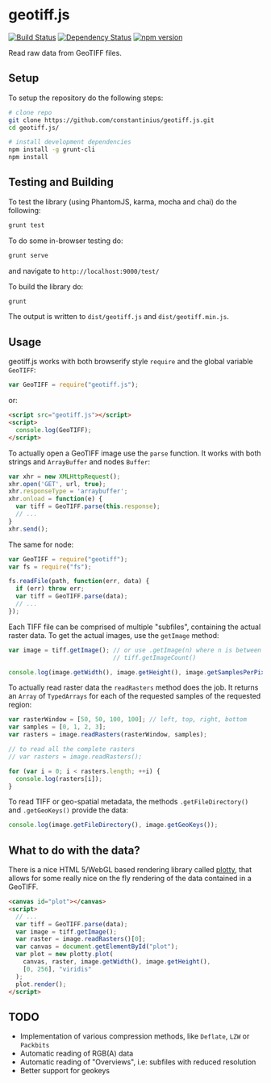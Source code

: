 # geotiff.js
[![Build Status](https://travis-ci.org/constantinius/geotiff.js.svg)](https://travis-ci.org/constantinius/geotiff.js) [![Dependency Status](https://www.versioneye.com/user/projects/566af91d4e049b0041000083/badge.svg?style=flat)](https://www.versioneye.com/user/projects/566af91d4e049b0041000083) [![npm version](https://badge.fury.io/js/geotiff.svg)](https://badge.fury.io/js/geotiff)

Read raw data from GeoTIFF files.

## Setup

To setup the repository do the following steps:

```bash
# clone repo
git clone https://github.com/constantinius/geotiff.js.git
cd geotiff.js/

# install development dependencies
npm install -g grunt-cli
npm install
```

## Testing and Building

To test the library (using PhantomJS, karma, mocha and chai) do the following:

```bash
grunt test
```

To do some in-browser testing do:

```bash
grunt serve
```

and navigate to `http://localhost:9000/test/`

To build the library do:

```bash
grunt
```

The output is written to `dist/geotiff.js` and `dist/geotiff.min.js`.

## Usage

geotiff.js works with both browserify style `require` and the global variable
`GeoTIFF`:

```javascript
var GeoTIFF = require("geotiff.js");
```

or:

```html
<script src="geotiff.js"></script>
<script>
  console.log(GeoTIFF);
</script>
```

To actually open a GeoTIFF image use the `parse` function. It works with both 
strings and `ArrayBuffer` and nodes `Buffer`:

```javascript
var xhr = new XMLHttpRequest();
xhr.open('GET', url, true);
xhr.responseType = 'arraybuffer';
xhr.onload = function(e) {
  var tiff = GeoTIFF.parse(this.response);
  // ...
}
xhr.send();
```

The same for node:

```javascript
var GeoTIFF = require("geotiff");
var fs = require("fs");

fs.readFile(path, function(err, data) {
  if (err) throw err;
  var tiff = GeoTIFF.parse(data);
  // ...
});

```

Each TIFF file can be comprised of multiple "subfiles", containing the actual
raster data. To get the actual images, use the `getImage` method:

```javascript
var image = tiff.getImage(); // or use .getImage(n) where n is between 0 and
                             // tiff.getImageCount()

console.log(image.getWidth(), image.getHeight(), image.getSamplesPerPixel());
```

To actually read raster data the `readRasters` method does the job. It returns
an `Array` of `TypedArrays` for each of the requested samples of the requested
region:

```javascript
var rasterWindow = [50, 50, 100, 100]; // left, top, right, bottom
var samples = [0, 1, 2, 3];
var rasters = image.readRasters(rasterWindow, samples);

// to read all the complete rasters 
// var rasters = image.readRasters();

for (var i = 0; i < rasters.length; ++i) {
  console.log(rasters[i]);
}
```

To read TIFF or geo-spatial metadata, the methods `.getFileDirectory()` and
`.getGeoKeys()` provide the data:

```javascript
console.log(image.getFileDirectory(), image.getGeoKeys());
```

## What to do with the data?

There is a nice HTML 5/WebGL based rendering library called
[plotty](https://github.com/santilland/plotty), that allows for some really nice
on the fly rendering of the data contained in a GeoTIFF.

```html
<canvas id="plot"></canvas>
<script>
  // ...
  var tiff = GeoTIFF.parse(data);
  var image = tiff.getImage();
  var raster = image.readRasters()[0];
  var canvas = document.getElementById("plot");
  var plot = new plotty.plot(
    canvas, raster, image.getWidth(), image.getHeight(),
    [0, 256], "viridis"
  );
  plot.render();
</script>
```

## TODO

* Implementation of various compression methods, like `Deflate`, `LZW` or
  `Packbits`
* Automatic reading of RGB(A) data
* Automatic reading of "Overviews", i.e: subfiles with reduced resolution
* Better support for geokeys